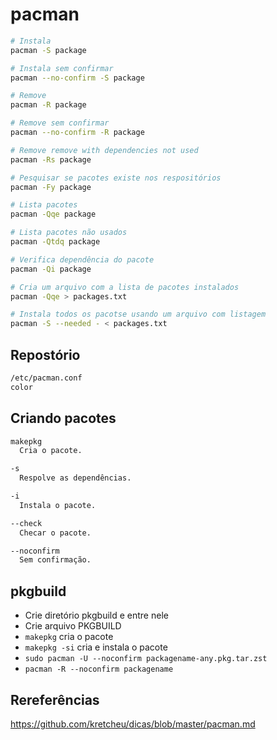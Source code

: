 # pacman

```bash
# Instala
pacman -S package

# Instala sem confirmar
pacman --no-confirm -S package

# Remove
pacman -R package

# Remove sem confirmar
pacman --no-confirm -R package

# Remove remove with dependencies not used
pacman -Rs package

# Pesquisar se pacotes existe nos respositórios
pacman -Fy package

# Lista pacotes
pacman -Qqe package

# Lista pacotes não usados
pacman -Qtdq package

# Verifica dependência do pacote
pacman -Qi package

# Cria um arquivo com a lista de pacotes instalados
pacman -Qqe > packages.txt

# Instala todos os pacotse usando um arquivo com listagem
pacman -S --needed - < packages.txt
```

## Repostório

```bash
/etc/pacman.conf
color
```

## Criando pacotes

```bash
makepkg
  Cria o pacote.

-s
  Respolve as dependências.

-i
  Instala o pacote.

--check
  Checar o pacote.

--noconfirm
  Sem confirmação.
```

## pkgbuild

- Crie diretório pkgbuild e entre nele
- Crie arquivo PKGBUILD
- `makepkg` cria o pacote
- `makepkg -si` cria e instala o pacote
- `sudo pacman -U --noconfirm packagename-any.pkg.tar.zst`
- `pacman -R --noconfirm packagename`

## Rereferências

https://github.com/kretcheu/dicas/blob/master/pacman.md

